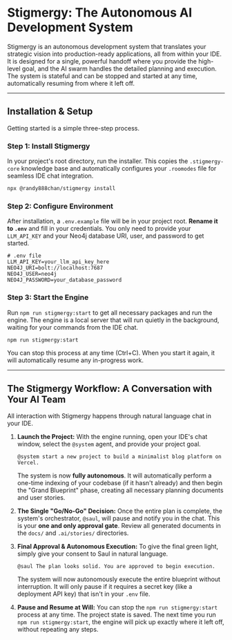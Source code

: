 # Stigmergy: The Autonomous AI Development System

Stigmergy is an autonomous development system that translates your strategic vision into production-ready applications, all from within your IDE. It is designed for a single, powerful handoff where you provide the high-level goal, and the AI swarm handles the detailed planning and execution. The system is stateful and can be stopped and started at any time, automatically resuming from where it left off.

---
## Installation & Setup

Getting started is a simple three-step process.

### Step 1: Install Stigmergy

In your project's root directory, run the installer. This copies the `.stigmergy-core` knowledge base and automatically configures your `.roomodes` file for seamless IDE chat integration.

```bash
npx @randy888chan/stigmergy install
```

### Step 2: Configure Environment

After installation, a `.env.example` file will be in your project root. **Rename it to `.env`** and fill in your credentials. You only need to provide your `LLM_API_KEY` and your Neo4j database URI, user, and password to get started.

```
# .env file
LLM_API_KEY=your_llm_api_key_here
NEO4J_URI=bolt://localhost:7687
NEO4J_USER=neo4j
NEO4J_PASSWORD=your_database_password
```

### Step 3: Start the Engine

Run `npm run stigmergy:start` to get all necessary packages and run the engine. The engine is a local server that will run quietly in the background, waiting for your commands from the IDE chat.

```bash
npm run stigmergy:start
```
You can stop this process at any time (Ctrl+C). When you start it again, it will automatically resume any in-progress work.

---
## The Stigmergy Workflow: A Conversation with Your AI Team

All interaction with Stigmergy happens through natural language chat in your IDE.

1.  **Launch the Project:** With the engine running, open your IDE's chat window, select the `@system` agent, and provide your project goal.
    ```
    @system start a new project to build a minimalist blog platform on Vercel.
    ```
    The system is now **fully autonomous**. It will automatically perform a one-time indexing of your codebase (if it hasn't already) and then begin the "Grand Blueprint" phase, creating all necessary planning documents and user stories.

2.  **The Single "Go/No-Go" Decision:** Once the entire plan is complete, the system's orchestrator, `@saul`, will pause and notify you in the chat. This is your **one and only approval gate**. Review all generated documents in the `docs/` and `.ai/stories/` directories.

3.  **Final Approval & Autonomous Execution:** To give the final green light, simply give your consent to Saul in natural language.
    ```
    @saul The plan looks solid. You are approved to begin execution.
    ```
    The system will now autonomously execute the entire blueprint without interruption. It will only pause if it requires a secret key (like a deployment API key) that isn't in your `.env` file.

4.  **Pause and Resume at Will:** You can stop the `npm run stigmergy:start` process at any time. The project state is saved. The next time you run `npm run stigmergy:start`, the engine will pick up exactly where it left off, without repeating any steps.
